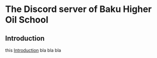 # The Discord server of Baku Higher Oil School
## Introduction
this <a href="#Introduction">Introduction</a> bla bla bla 

